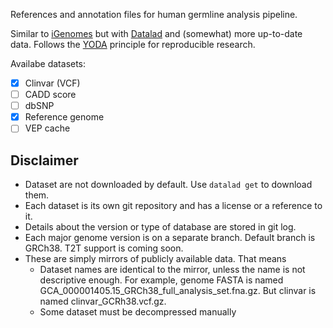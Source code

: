References and annotation files for human germline analysis pipeline.

Similar to [iGenomes](https://emea.support.illumina.com/sequencing/sequencing_software/igenome.html) but with [Datalad](https://www.datalad.org/) and (somewhat) more up-to-date data.
Follows the [YODA](https://handbook.datalad.org/en/latest/basics/101-127-yoda.html) principle for reproducible research.

Availabe datasets:
- [x] Clinvar (VCF)
- [ ] CADD score
- [ ] dbSNP
- [x] Reference genome
- [ ] VEP cache

## Disclaimer
- Dataset are not downloaded by default. Use `datalad get` to download them.
- Each dataset is its own git repository and has a license or a reference to it.
- Details about the version or type of database are stored in git log.
- Each major genome version is on a separate branch. Default branch is GRCh38. T2T support is coming soon.
- These are simply mirrors of publicly available data. That means
  - Dataset names are identical to the mirror, unless the name is not descriptive enough.
  For example, genome FASTA is named GCA_000001405.15_GRCh38_full_analysis_set.fna.gz. But
  clinvar is named clinvar_GCRh38.vcf.gz.
  - Some dataset must be decompressed manually
